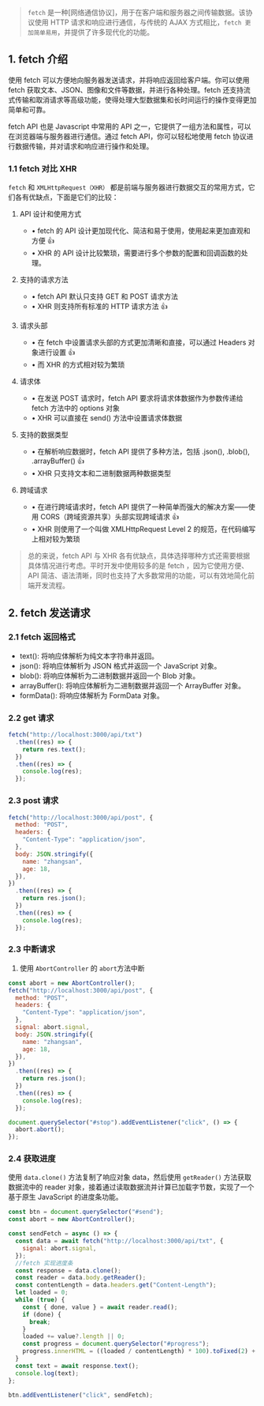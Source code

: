 
> `fetch` 是一种[网络通信协议]，用于在客户端和服务器之间传输数据。该协议使用 HTTP 请求和响应进行通信，与传统的 AJAX 方式相比，`fetch 更加简单易用`，并提供了许多现代化的功能。

## 1\. fetch 介绍

使用 fetch 可以方便地向服务器发送请求，并将响应返回给客户端。你可以使用 fetch 获取文本、JSON、图像和文件等数据，并进行各种处理。fetch 还支持流式传输和取消请求等高级功能，使得处理大型数据集和长时间运行的操作变得更加简单和可靠。

fetch API 也是 Javascript 中常用的 API 之一，它提供了一组方法和属性，可以在浏览器端与服务器进行通信。通过 fetch API，你可以轻松地使用 fetch 协议进行数据传输，并对请求和响应进行操作和处理。

### 1.1 fetch 对比 XHR

`fetch` 和 `XMLHttpRequest（XHR）` 都是前端与服务器进行数据交互的常用方式，它们各有优缺点，下面是它们的比较：

1.  API 设计和使用方式
    
    -   • fetch 的 API 设计更加现代化、简洁和易于使用，使用起来更加直观和方便 👍
    -   • XHR 的 API 设计比较繁琐，需要进行多个参数的配置和回调函数的处理。
2.  支持的请求方法
    
    -   • fetch API 默认只支持 GET 和 POST 请求方法
    -   • XHR 则支持所有标准的 HTTP 请求方法 👍
3.  请求头部
    
    -   • 在 fetch 中设置请求头部的方式更加清晰和直接，可以通过 Headers 对象进行设置 👍
    -   • 而 XHR 的方式相对较为繁琐
4.  请求体
    
    -   • 在发送 POST 请求时，fetch API 要求将请求体数据作为参数传递给 fetch 方法中的 options 对象
    -   • XHR 可以直接在 send() 方法中设置请求体数据
5.  支持的数据类型
    
    -   • 在解析响应数据时，fetch API 提供了多种方法，包括 .json(), .blob(), .arrayBuffer() 👍
    -   • XHR 只支持文本和二进制数据两种数据类型
6.  跨域请求
    
    -   • 在进行跨域请求时，fetch API 提供了一种简单而强大的解决方案——使用 CORS（跨域资源共享）头部实现跨域请求 👍
    -   • XHR 则使用了一个叫做 XMLHttpRequest Level 2 的规范，在代码编写上相对较为繁琐

> 总的来说，fetch API 与 XHR 各有优缺点，具体选择哪种方式还需要根据具体情况进行考虑。平时开发中使用较多的是 fetch ，因为它使用方便、API 简洁、语法清晰，同时也支持了大多数常用的功能，可以有效地简化前端开发流程。

## 2\. fetch 发送请求

### 2.1 fetch 返回格式

-   text(): 将响应体解析为纯文本字符串并返回。
-   json(): 将响应体解析为 JSON 格式并返回一个 JavaScript 对象。
-   blob(): 将响应体解析为二进制数据并返回一个 Blob 对象。
-   arrayBuffer(): 将响应体解析为二进制数据并返回一个 ArrayBuffer 对象。
-   formData(): 将响应体解析为 FormData 对象。

### 2.2 get 请求

```js
fetch("http://localhost:3000/api/txt")
  .then((res) => {
    return res.text();
  })
  .then((res) => {
    console.log(res);
  });

```

### 2.3 post 请求

```js
fetch("http://localhost:3000/api/post", {
  method: "POST",
  headers: {
    "Content-Type": "application/json",
  },
  body: JSON.stringify({
    name: "zhangsan",
    age: 18,
  }),
})
  .then((res) => {
    return res.json();
  })
  .then((res) => {
    console.log(res);
  });

```

### 2.3 中断请求

1.  使用 `AbortController` 的 `abort`方法中断

```js
const abort = new AbortController();
fetch("http://localhost:3000/api/post", {
  method: "POST",
  headers: {
    "Content-Type": "application/json",
  },
  signal: abort.signal,
  body: JSON.stringify({
    name: "zhangsan",
    age: 18,
  }),
})
  .then((res) => {
    return res.json();
  })
  .then((res) => {
    console.log(res);
  });

document.querySelector("#stop").addEventListener("click", () => {
  abort.abort();
});

```

### 2.4 获取进度

使用 `data.clone()` 方法复制了响应对象 data，然后使用 `getReader()` 方法获取数据流中的 reader 对象，接着通过读取数据流并计算已加载字节数，实现了一个基于原生 JavaScript 的进度条功能。

```js
const btn = document.querySelector("#send");
const abort = new AbortController();

const sendFetch = async () => {
  const data = await fetch("http://localhost:3000/api/txt", {
    signal: abort.signal,
  });
  //fetch 实现进度条
  const response = data.clone();
  const reader = data.body.getReader();
  const contentLength = data.headers.get("Content-Length");
  let loaded = 0;
  while (true) {
    const { done, value } = await reader.read();
    if (done) {
      break;
    }
    loaded += value?.length || 0;
    const progress = document.querySelector("#progress");
    progress.innerHTML = ((loaded / contentLength) * 100).toFixed(2) + "%";
  }
  const text = await response.text();
  console.log(text);
};

btn.addEventListener("click", sendFetch);

```
